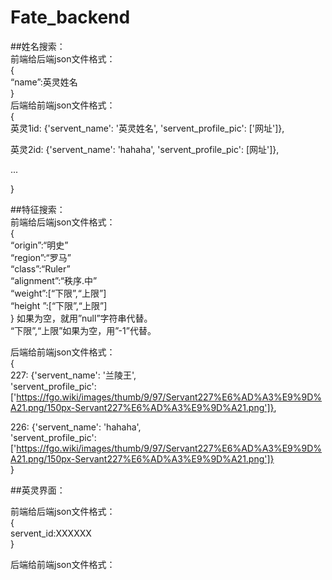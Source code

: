 # Fate_backend
##姓名搜索：  
前端给后端json文件格式：  
{  
“name”:英灵姓名  
}  
后端给前端json文件格式：  
{  
英灵1id: {'servent_name': '英灵姓名', 'servent_profile_pic': ['网址']},  
  
英灵2id: {'servent_name': 'hahaha', 'servent_profile_pic': [网址']},  
  
...  
  
}  
  
##特征搜索：  
前端给后端json文件格式：  
{  
“origin”:“明史”  
“region”:“罗马”  
“class”:“Ruler”  
“alignment”:“秩序.中”  
“weight”:[“下限”,“上限”]  
“height ”:[“下限”,“上限”]  
}
如果为空，就用”null”字符串代替。  
“下限”,“上限”如果为空，用”-1”代替。  
  
后端给前端json文件格式：  
{  
227: {'servent_name': '兰陵王',   
'servent_profile_pic': ['https://fgo.wiki/images/thumb/9/97/Servant227%E6%AD%A3%E9%9D%A21.png/150px-Servant227%E6%AD%A3%E9%9D%A21.png']},  

226: {'servent_name': 'hahaha',   
'servent_profile_pic': ['https://fgo.wiki/images/thumb/9/97/Servant227%E6%AD%A3%E9%9D%A21.png/150px-Servant227%E6%AD%A3%E9%9D%A21.png']}   
}  

##英灵界面：  
  
前端给后端json文件格式：  
{  
servent_id:XXXXXX  
}  
  
后端给前端json文件格式：  

